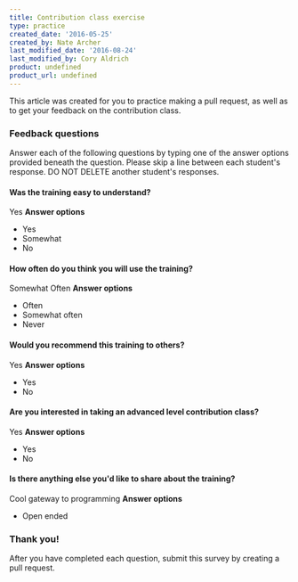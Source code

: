 ```yaml
---
title: Contribution class exercise
type: practice
created_date: '2016-05-25'
created_by: Nate Archer
last_modified_date: '2016-08-24'
last_modified_by: Cory Aldrich
product: undefined
product_url: undefined
---
```


This article was created for you to practice making a pull request, as well as to get your feedback on the contribution class.

### Feedback questions

Answer each of the following questions by typing one of the answer options provided beneath the question. Please skip a line between each student's response. DO NOT DELETE another student's responses.


#### Was the training easy to understand?
Yes
**Answer options**
- Yes 
- Somewhat
- No



#### How often do you think you will use the training?
Somewhat Often
**Answer options**
- Often
- Somewhat often
- Never

#### Would you recommend this training to others?
Yes
**Answer options**
- Yes
- No

#### Are you interested in taking an advanced level contribution class?
Yes
**Answer options**
- Yes
- No

#### Is there anything else you'd like to share about the training?
Cool gateway to programming
**Answer options**
- Open ended


### Thank you!

After you have completed each question, submit this survey by creating a pull request.
